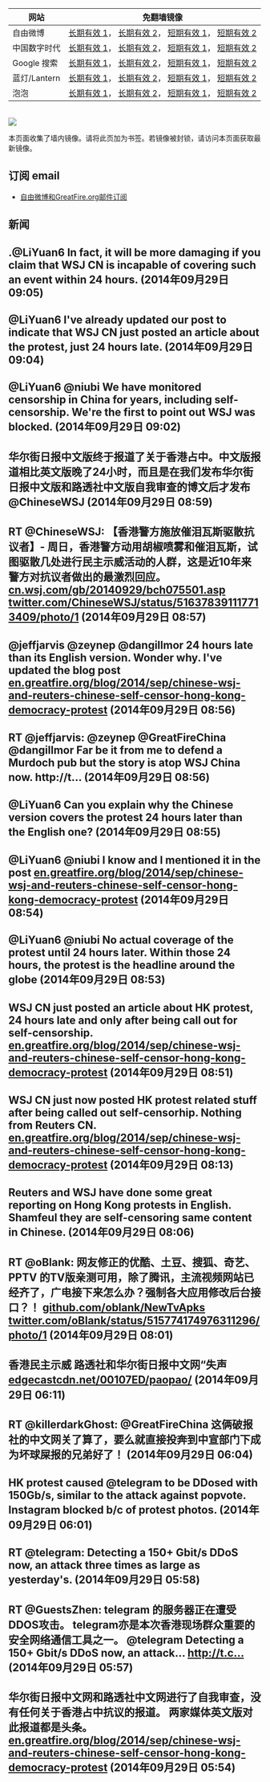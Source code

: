 <table>
    <thead>
        <tr>
            <th>网站</th>
            <th>免翻墙镜像</th>
        </tr>
    </thead>
    <tbody>    
        <tr>
            <td>自由微博</td>
            <td>            
                <a href="https://edgecastcdn.net/00107ED/freeweibo/" target="_BLANK">长期有效 1</a>，            
                <a href="https://objects.dreamhost.com/freeweibo/index.html" target="_BLANK">长期有效 2</a>，            
                <a href="https://fw3.azurewebsites.net" target="_BLANK">短期有效 1</a>，            
                <a href="https://d1stdkq55ggsv7.cloudfront.net" target="_BLANK">短期有效 2</a>
            </td>
        </tr>    
        <tr>
            <td>中国数字时代</td>
            <td>            
                <a href="https://a248.e.akamai.net/f/1/1/1/dci.download.akamai.com/35985/159415/1/c/" target="_BLANK">长期有效 1</a>，            
                <a href="https://objects.dreamhost.com/cdt/index.html" target="_BLANK">长期有效 2</a>，            
                <a href="https://1ff2d.azurewebsites.net" target="_BLANK">短期有效 1</a>，            
                <a href="https://d29jekp4emy41a.cloudfront.net" target="_BLANK">短期有效 2</a>
            </td>
        </tr>    
        <tr>
            <td>Google 搜索</td>
            <td>            
                <a href="https://edgecastcdn.net/00107ED/g/" target="_BLANK">长期有效 1</a>，            
                <a href="https://objects.dreamhost.com/goo/index.html" target="_BLANK">长期有效 2</a>，            
                <a href="https://865ba.azurewebsites.net" target="_BLANK">短期有效 1</a>，            
                <a href="https://d3vv89cvqbrqlq.cloudfront.net" target="_BLANK">短期有效 2</a>
            </td>
        </tr>    
        <tr>
            <td>蓝灯/Lantern</td>
            <td>            
                <a href="https://a248.e.akamai.net/f/1/1/1/dci.download.akamai.com/35985/159415/1/l/" target="_BLANK">长期有效 1</a>，            
                <a href="https://objects.dreamhost.com/lantern/index.html" target="_BLANK">长期有效 2</a>，            
                <a href="https://c7511.azurewebsites.net" target="_BLANK">短期有效 1</a>，            
                <a href="https://dx1djqjpnvurw.cloudfront.net" target="_BLANK">短期有效 2</a>
            </td>
        </tr>    
        <tr>
            <td>泡泡</td>
            <td>            
                <a href="https://edgecastcdn.net/00107ED/paopao/" target="_BLANK">长期有效 1</a>，            
                <a href="https://objects.dreamhost.com/paopao/index.html" target="_BLANK">长期有效 2</a>，            
                <a href="https://paopao2.azurewebsites.net" target="_BLANK">短期有效 1</a>，            
                <a href="https://d19ysv8o6fv16v.cloudfront.net" target="_BLANK">短期有效 2</a>
            </td>
        </tr>
    </tbody>
</table>
<br/>
<img src="https://raw.githubusercontent.com/greatfire/z/master/logos.gif" />

本页面收集了墙内镜像。请将此页加为书签。若镜像被封锁，请访问本页面获取最新镜像。

## 订阅 email
* <a href="https://b.us7.list-manage.com/subscribe?u=854fca58782082e0cbdf204a0&id=c78949b93c">自由微博和GreatFire.org邮件订阅</a>
    
## 新闻
.@LiYuan6 In fact, it will be more damaging if you claim that WSJ CN is incapable of covering such an event within 24 hours. (2014年09月29日 09:05)
 ---
@LiYuan6 I've already updated our post to indicate that WSJ CN just posted an article about the protest, just 24 hours late. (2014年09月29日 09:04)
 ---
@LiYuan6 @niubi We have monitored censorship in China for years, including self-censorship. We're the first to point out WSJ was blocked. (2014年09月29日 09:02)
 ---
华尔街日报中文版终于报道了关于香港占中。中文版报道相比英文版晚了24小时，而且是在我们发布华尔街日报中文版和路透社中文版自我审查的博文后才发布
@ChineseWSJ (2014年09月29日 08:59)
 ---
RT @ChineseWSJ: 【香港警方施放催泪瓦斯驱散抗议者】- 周日，香港警方动用胡椒喷雾和催泪瓦斯，试图驱散几处进行民主示威活动的人群，这是近10年来警方对抗议者做出的最激烈回应。 <a href="http://cn.wsj.com/gb/20140929/bch075501.asp" target="_BLANK">cn.wsj.com/gb/20140929/bch075501.asp</a> <a href="https://twitter.com/ChineseWSJ/status/516378391117713409/photo/1" target="_BLANK">twitter.com/ChineseWSJ/status/516378391117713409/photo/1</a> (2014年09月29日 08:57)
 ---
@jeffjarvis @zeynep @dangillmor 24 hours late than its English version. Wonder why. I've updated the blog post <a href="https://en.greatfire.org/blog/2014/sep/chinese-wsj-and-reuters-chinese-self-censor-hong-kong-democracy-protest" target="_BLANK">en.greatfire.org/blog/2014/sep/chinese-wsj-and-reuters-chinese-self-censor-hong-kong-democracy-protest</a> (2014年09月29日 08:56)
 ---
RT @jeffjarvis: @zeynep @GreatFireChina @dangillmor Far be it from me to defend a Murdoch pub but the story is atop WSJ China now. http://t… (2014年09月29日 08:56)
 ---
@LiYuan6 Can you explain why the Chinese version covers the protest 24 hours later than the English one? (2014年09月29日 08:55)
 ---
@LiYuan6 @niubi I know and I mentioned it in the post <a href="https://en.greatfire.org/blog/2014/sep/chinese-wsj-and-reuters-chinese-self-censor-hong-kong-democracy-protest" target="_BLANK">en.greatfire.org/blog/2014/sep/chinese-wsj-and-reuters-chinese-self-censor-hong-kong-democracy-protest</a> (2014年09月29日 08:54)
 ---
@LiYuan6 @niubi No actual coverage of the protest until 24 hours later. Within those 24 hours, the protest is the headline around the globe (2014年09月29日 08:53)
 ---
WSJ CN just posted an article about HK protest, 24 hours late and only after being call out for self-censorship. <a href="https://en.greatfire.org/blog/2014/sep/chinese-wsj-and-reuters-chinese-self-censor-hong-kong-democracy-protest" target="_BLANK">en.greatfire.org/blog/2014/sep/chinese-wsj-and-reuters-chinese-self-censor-hong-kong-democracy-protest</a> (2014年09月29日 08:51)
 ---
WSJ CN just now posted HK protest related stuff after being called out self-censorhip. Nothing from Reuters CN. <a href="https://en.greatfire.org/blog/2014/sep/chinese-wsj-and-reuters-chinese-self-censor-hong-kong-democracy-protest" target="_BLANK">en.greatfire.org/blog/2014/sep/chinese-wsj-and-reuters-chinese-self-censor-hong-kong-democracy-protest</a> (2014年09月29日 08:13)
 ---
Reuters and WSJ have done some great reporting on Hong Kong protests in English. Shamfeul they are self-censoring same content in Chinese. (2014年09月29日 08:06)
 ---
RT @oBlank: 网友修正的优酷、土豆、搜狐、奇艺、PPTV 的TV版亲测可用，除了腾讯，主流视频网站已经齐了，广电接下来怎么办？强制各大应用修改后台接口？！ <a href="https://github.com/oblank/NewTvApks" target="_BLANK">github.com/oblank/NewTvApks</a> <a href="https://twitter.com/oBlank/status/515774174976311296/photo/1" target="_BLANK">twitter.com/oBlank/status/515774174976311296/photo/1</a> (2014年09月29日 08:01)
 ---
香港民主示威 路透社和华尔街日报中文网“失声 <a href="https://edgecastcdn.net/00107ED/paopao/?u=/article/181" target="_BLANK">edgecastcdn.net/00107ED/paopao/</a> (2014年09月29日 06:11)
 ---
RT @killerdarkGhost: @GreatFireChina 这俩破报社的中文网关了算了，要么就直接投奔到中宣部门下成为坏球屎报的兄弟好了！ (2014年09月29日 06:04)
 ---
HK protest caused @telegram to be DDosed with 150Gb/s, similar to the attack against popvote. Instagram blocked b/c of protest photos. (2014年09月29日 06:01)
 ---
RT @telegram: Detecting a 150+ Gbit/s DDoS now, an attack three times as large as yesterday's. (2014年09月29日 05:58)
 ---
RT @GuestsZhen: telegram 的服务器正在遭受DDOS攻击。 telegram亦是本次香港现场群众重要的安全网络通信工具之一。 @telegram Detecting a 150+ Gbit/s DDoS now, an attack… http://t.c… (2014年09月29日 05:57)
 ---
华尔街日报中文网和路透社中文网进行了自我审查，没有任何关于香港占中抗议的报道。 两家媒体英文版对此报道都是头条。 <a href="https://en.greatfire.org/blog/2014/sep/chinese-wsj-and-reuters-chinese-self-censor-hong-kong-democracy-protest" target="_BLANK">en.greatfire.org/blog/2014/sep/chinese-wsj-and-reuters-chinese-self-censor-hong-kong-democracy-protest</a> (2014年09月29日 05:54)
 ---
